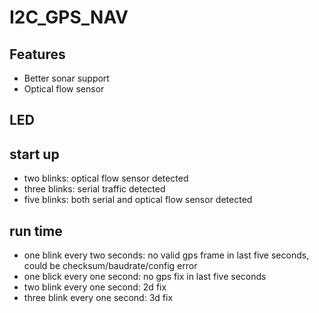 I2C_GPS_NAV
===========

Features
--------
- Better sonar support
- Optical flow sensor


LED
---
## start up
- two blinks: optical flow sensor detected
- three blinks: serial traffic detected
- five blinks: both serial and optical flow sensor detected

## run time
- one blink every two seconds: no valid gps frame in last five seconds, could be checksum/baudrate/config error
- one blick every one second: no gps fix in last five seconds
- two blink every one second: 2d fix
- three blink every one second: 3d fix

